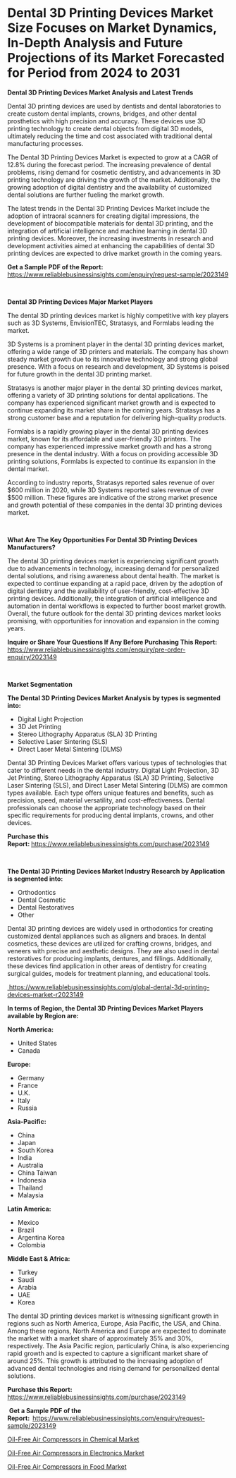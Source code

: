 <p><h1>Dental 3D Printing Devices Market Size Focuses on Market Dynamics, In-Depth Analysis and Future Projections of its Market Forecasted for Period from 2024 to 2031</h1></p><p><strong>Dental 3D Printing Devices Market Analysis and Latest Trends</strong></p>
<p><p>Dental 3D printing devices are used by dentists and dental laboratories to create custom dental implants, crowns, bridges, and other dental prosthetics with high precision and accuracy. These devices use 3D printing technology to create dental objects from digital 3D models, ultimately reducing the time and cost associated with traditional dental manufacturing processes.</p><p>The Dental 3D Printing Devices Market is expected to grow at a CAGR of 12.8% during the forecast period. The increasing prevalence of dental problems, rising demand for cosmetic dentistry, and advancements in 3D printing technology are driving the growth of the market. Additionally, the growing adoption of digital dentistry and the availability of customized dental solutions are further fueling the market growth.</p><p>The latest trends in the Dental 3D Printing Devices Market include the adoption of intraoral scanners for creating digital impressions, the development of biocompatible materials for dental 3D printing, and the integration of artificial intelligence and machine learning in dental 3D printing devices. Moreover, the increasing investments in research and development activities aimed at enhancing the capabilities of dental 3D printing devices are expected to drive market growth in the coming years.</p></p>
<p><strong>Get a Sample PDF of the Report:&nbsp;</strong> <a href="https://www.reliablebusinessinsights.com/enquiry/request-sample/2023149">https://www.reliablebusinessinsights.com/enquiry/request-sample/2023149</a></p>
<p>&nbsp;</p>
<p><strong>Dental 3D Printing Devices Major Market Players</strong></p>
<p><p>The dental 3D printing devices market is highly competitive with key players such as 3D Systems, EnvisionTEC, Stratasys, and Formlabs leading the market. </p><p>3D Systems is a prominent player in the dental 3D printing devices market, offering a wide range of 3D printers and materials. The company has shown steady market growth due to its innovative technology and strong global presence. With a focus on research and development, 3D Systems is poised for future growth in the dental 3D printing market.</p><p>Stratasys is another major player in the dental 3D printing devices market, offering a variety of 3D printing solutions for dental applications. The company has experienced significant market growth and is expected to continue expanding its market share in the coming years. Stratasys has a strong customer base and a reputation for delivering high-quality products.</p><p>Formlabs is a rapidly growing player in the dental 3D printing devices market, known for its affordable and user-friendly 3D printers. The company has experienced impressive market growth and has a strong presence in the dental industry. With a focus on providing accessible 3D printing solutions, Formlabs is expected to continue its expansion in the dental market.</p><p>According to industry reports, Stratasys reported sales revenue of over $600 million in 2020, while 3D Systems reported sales revenue of over $500 million. These figures are indicative of the strong market presence and growth potential of these companies in the dental 3D printing devices market.</p></p>
<p>&nbsp;</p>
<p><strong>What Are The Key Opportunities For Dental 3D Printing Devices Manufacturers?</strong></p>
<p><p>The dental 3D printing devices market is experiencing significant growth due to advancements in technology, increasing demand for personalized dental solutions, and rising awareness about dental health. The market is expected to continue expanding at a rapid pace, driven by the adoption of digital dentistry and the availability of user-friendly, cost-effective 3D printing devices. Additionally, the integration of artificial intelligence and automation in dental workflows is expected to further boost market growth. Overall, the future outlook for the dental 3D printing devices market looks promising, with opportunities for innovation and expansion in the coming years.</p></p>
<p><strong>Inquire or Share Your Questions If Any Before Purchasing This Report:</strong> <a href="https://www.reliablebusinessinsights.com/enquiry/pre-order-enquiry/2023149">https://www.reliablebusinessinsights.com/enquiry/pre-order-enquiry/2023149</a></p>
<p>&nbsp;</p>
<p><strong>Market Segmentation</strong></p>
<p><strong>The Dental 3D Printing Devices Market Analysis by types is segmented into:</strong></p>
<p><ul><li>Digital Light Projection</li><li>3D Jet Printing</li><li>Stereo Lithography Apparatus (SLA) 3D Printing</li><li>Selective Laser Sintering (SLS)</li><li>Direct Laser Metal Sintering (DLMS)</li></ul></p>
<p><p>Dental 3D Printing Devices Market offers various types of technologies that cater to different needs in the dental industry. Digital Light Projection, 3D Jet Printing, Stereo Lithography Apparatus (SLA) 3D Printing, Selective Laser Sintering (SLS), and Direct Laser Metal Sintering (DLMS) are common types available. Each type offers unique features and benefits, such as precision, speed, material versatility, and cost-effectiveness. Dental professionals can choose the appropriate technology based on their specific requirements for producing dental implants, crowns, and other devices.</p></p>
<p><strong>Purchase this Report:&nbsp;</strong><a href="https://www.reliablebusinessinsights.com/purchase/2023149">https://www.reliablebusinessinsights.com/purchase/2023149</a></p>
<p>&nbsp;</p>
<p><strong>The Dental 3D Printing Devices Market Industry Research by Application is segmented into:</strong></p>
<p><ul><li>Orthodontics</li><li>Dental Cosmetic</li><li>Dental Restoratives</li><li>Other</li></ul></p>
<p><p>Dental 3D printing devices are widely used in orthodontics for creating customized dental appliances such as aligners and braces. In dental cosmetics, these devices are utilized for crafting crowns, bridges, and veneers with precise and aesthetic designs. They are also used in dental restoratives for producing implants, dentures, and fillings. Additionally, these devices find application in other areas of dentistry for creating surgical guides, models for treatment planning, and educational tools.</p></p>
<p><a href="https://www.reliablebusinessinsights.com/global-dental-3d-printing-devices-market-r2023149">&nbsp;https://www.reliablebusinessinsights.com/global-dental-3d-printing-devices-market-r2023149</a></p>
<p><strong>In terms of Region, the Dental 3D Printing Devices Market Players available by Region are:</strong></p>
<p>
    <p> <strong> North America: </strong>
        <ul>
            <li>United States</li>
            <li>Canada</li>
        </ul>
        </p> 
    <p> <strong> Europe: </strong>
        <ul>
            <li>Germany</li>
            <li>France</li>
            <li>U.K.</li>
            <li>Italy</li>
            <li>Russia</li>
        </ul>
        </p> 
    <p> <strong> Asia-Pacific: </strong>
        <ul>
            <li>China</li>
            <li>Japan</li>
            <li>South Korea</li>
            <li>India</li>
            <li>Australia</li>
            <li>China Taiwan</li>
            <li>Indonesia</li>
            <li>Thailand</li>
            <li>Malaysia</li>
        </ul>
        </p> 
    <p> <strong> Latin America: </strong>
        <ul>
            <li>Mexico</li>
            <li>Brazil</li>
            <li>Argentina Korea</li>
            <li>Colombia</li>
        </ul>
        </p> 
    <p> <strong> Middle East & Africa: </strong>
        <ul>
            <li>Turkey</li>
            <li>Saudi</li>
            <li>Arabia</li>
            <li>UAE</li>
            <li>Korea</li>
        </ul>
    </p>
    </p>
<p><p>The dental 3D printing devices market is witnessing significant growth in regions such as North America, Europe, Asia Pacific, the USA, and China. Among these regions, North America and Europe are expected to dominate the market with a market share of approximately 35% and 30%, respectively. The Asia Pacific region, particularly China, is also experiencing rapid growth and is expected to capture a significant market share of around 25%. This growth is attributed to the increasing adoption of advanced dental technologies and rising demand for personalized dental solutions.</p></p>
<p><strong>Purchase this Report: </strong><a href="https://www.reliablebusinessinsights.com/purchase/2023149">https://www.reliablebusinessinsights.com/purchase/2023149</a></p>
<p>&nbsp;<strong>Get a Sample PDF of the Report:&nbsp;&nbsp;</strong><a href="https://www.reliablebusinessinsights.com/enquiry/request-sample/2023149">https://www.reliablebusinessinsights.com/enquiry/request-sample/2023149</a></p>
<p><strong></strong></p>
<p><p><a href="https://github.com/phuonganhit041011/Market-Research-Report-List-1/blob/main/oil-free-air-compressors-in-chemical-market.md">Oil-Free Air Compressors in Chemical Market</a></p><p><a href="https://github.com/nhteumcc68/Market-Research-Report-List-1/blob/main/oil-free-air-compressors-in-electronics-market.md">Oil-Free Air Compressors in Electronics Market</a></p><p><a href="https://github.com/LeilaniWyman2021/Market-Research-Report-List-1/blob/main/oil-free-air-compressors-in-food-market.md">Oil-Free Air Compressors in Food Market</a></p></p>